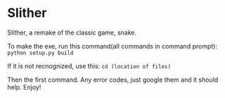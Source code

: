 # Slither
Slither, a remake of the classic game, snake.

To make the exe, run this command(all commands in command prompt): 
`python setup.py build`

If it is not recnognized, use this:
`cd (location of files)`


Then the first command. Any error codes, just google them and it should help. Enjoy!
